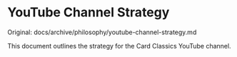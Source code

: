 # YouTube Channel Strategy

Original: docs/archive/philosophy/youtube-channel-strategy.md

This document outlines the strategy for the Card Classics YouTube channel.
